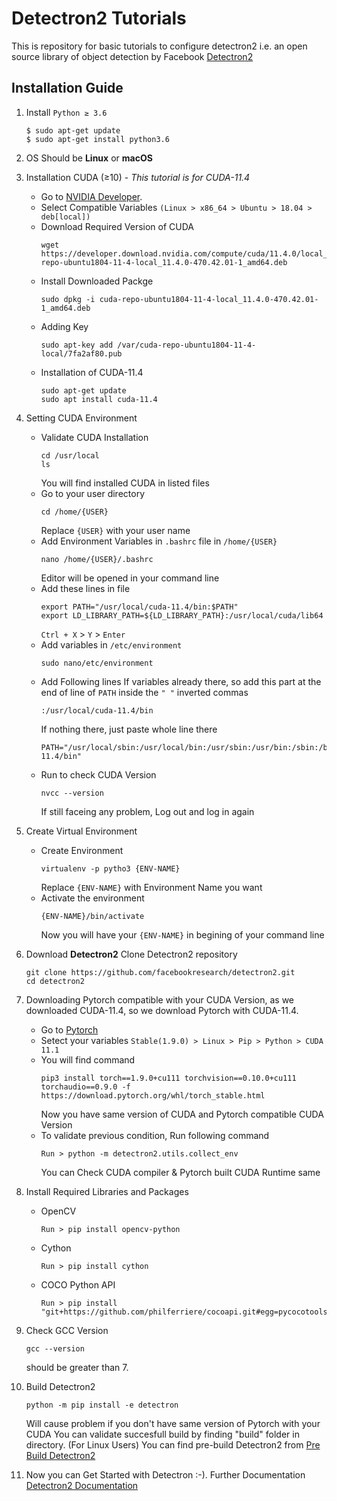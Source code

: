 # Detectron2 Tutorials
This is repository for basic tutorials to configure detectron2 i.e. an open source library of object detection by Facebook [Detectron2](https://github.com/facebookresearch/detectron2)

## Installation Guide

1. Install `Python ≥ 3.6` 
   ```
   $ sudo apt-get update
   $ sudo apt-get install python3.6
   ```
2. OS Should be **Linux** or **macOS**
3. Installation CUDA (≥10) - _This tutorial is for CUDA-11.4_
   - Go to [NVIDIA Developer](https://developer.nvidia.com/cuda-downloads).
   - Select Compatible Variables `(Linux > x86_64 > Ubuntu > 18.04 > deb[local])`
   - Download Required Version of CUDA
      ```
      wget https://developer.download.nvidia.com/compute/cuda/11.4.0/local_installers/cuda-repo-ubuntu1804-11-4-local_11.4.0-470.42.01-1_amd64.deb
      ```
   - Install Downloaded Packge 
     ```
     sudo dpkg -i cuda-repo-ubuntu1804-11-4-local_11.4.0-470.42.01-1_amd64.deb
     ```
   - Adding Key 
     ```
     sudo apt-key add /var/cuda-repo-ubuntu1804-11-4-local/7fa2af80.pub
     ```
   - Installation of CUDA-11.4
     ```
     sudo apt-get update
     sudo apt install cuda-11.4
     ```
4. Setting CUDA Environment
   - Validate CUDA Installation 
      ```
      cd /usr/local
      ls
      ```
      You will find installed CUDA in listed files
   - Go to your user directory 
      ```
      cd /home/{USER}
      ```
      Replace `{USER}` with your user name
   - Add Environment Variables in `.bashrc` file in `/home/{USER}`
      ```
      nano /home/{USER}/.bashrc
      ```
      Editor will be opened in your command line
   - Add these lines in file
      ```
      export PATH="/usr/local/cuda-11.4/bin:$PATH"
      export LD_LIBRARY_PATH=${LD_LIBRARY_PATH}:/usr/local/cuda/lib64
      ```
      `Ctrl + X` > `Y` > `Enter`
   - Add variables in `/etc/environment`
      ```
      sudo nano/etc/environment
      ```
   - Add Following lines 
     If variables already there, so add this part at the end of line of `PATH` inside the `" "` inverted commas
     ```
     :/usr/local/cuda-11.4/bin
     ```
     If nothing there, just paste whole line there
     ```
     PATH="/usr/local/sbin:/usr/local/bin:/usr/sbin:/usr/bin:/sbin:/bin:/usr/games:/usr/local/games:/usr/local/cuda-11.4/bin"
     ```
   - Run to check CUDA Version 
     ```
     nvcc --version
     ```
     If still faceing any problem, Log out and log in again
5. Create Virtual Environment
   - Create Environment 
     ```
     virtualenv -p pytho3 {ENV-NAME}
     ```
     Replace `{ENV-NAME}` with Environment Name you want
   - Activate the environment 
     ```
     {ENV-NAME}/bin/activate
     ```
     Now you will have your `{ENV-NAME}` in begining of your command line
6. Download **Detectron2**
   Clone Detectron2 repository 
   ```
   git clone https://github.com/facebookresearch/detectron2.git
   cd detectron2
   ```
7. Downloading Pytorch compatible with your CUDA Version, as we downloaded CUDA-11.4, so we download Pytorch with CUDA-11.4.
   - Go to [Pytorch](https://pytorch.org/)
   - Setect your variables `Stable(1.9.0) > Linux > Pip > Python > CUDA 11.1`
   - You will find command
     ```
     pip3 install torch==1.9.0+cu111 torchvision==0.10.0+cu111 torchaudio==0.9.0 -f https://download.pytorch.org/whl/torch_stable.html
     ```
     Now you have same version of CUDA and Pytorch compatible CUDA Version
   - To validate previous condition, Run following command 
     ```
     Run > python -m detectron2.utils.collect_env
     ```
     You can Check CUDA compiler & Pytorch built CUDA Runtime same
8. Install Required Libraries and Packages 
   - OpenCV
     ```
     Run > pip install opencv-python 
     ```
   - Cython
     ```
     Run > pip install cython
     ```
   - COCO Python API
     ```
     Run > pip install "git+https://github.com/philferriere/cocoapi.git#egg=pycocotools&subdirectory=PythonAPI"
     ```
9. Check GCC Version 
   ```
   gcc --version
   ```
   should be greater than 7.
10. Build Detectron2
    ```
    python -m pip install -e detectron
    ```
    Will cause problem if you don't have same version of Pytorch with your CUDA
    You can validate succesfull build by finding "build" folder in directory.
    (For Linux Users) You can find pre-build Detectron2 from [Pre Build Detectron2](https://detectron2.readthedocs.io/en/latest/tutorials/install.html#install-pre-built-detectron2-linux-only)
    
11. Now you can Get Started with Detectron :-). Further Documentation [Detectron2 Documentation](https://detectron2.readthedocs.io/en/latest/index.html)




